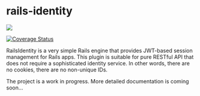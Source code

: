 # rails-identity

![](https://travis-ci.org/davidan1981/rails-identity.svg?branch=master)

[![Coverage
Status](https://coveralls.io/repos/github/davidan1981/rails-identity/badge.svg?branch=master)](https://coveralls.io/github/davidan1981/rails-identity?branch=master)


RailsIdentity is a very simple Rails engine that provides JWT-based session
management for Rails apps. This plugin is suitable for pure RESTful API that
does not require a sophisticated identity service. In other words, there are
no cookies, there are no non-unique IDs. 

The project is a work in progress. More detailed documentation is coming
soon...
